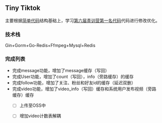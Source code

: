 ## Tiny Tiktok

主要根据[简单代码](https://github.com/My-younth-is-over/Easy-version-Tiktok)结构基础上，学习[第六届青训营第一名代码](https://github.com/Happy-Why/toktik)代码进行修改优化。

### 技术栈

Gin+Gorm+Go-Redis+Ffmpeg+Mysql+Redis

### 完成列表

- 完成message功能，增加了message缓存（写回）
- 完成User功能，增加了count（写回），info（旁路缓存）的缓存
- 完成follow功能，增加了关注、粉丝和好友id的缓存（延迟双删）
- 完成video功能，增加了video_info（写回）缓存和系统用户发布视频（旁路缓存）缓存
  - [ ] 上传至OSS中
  - [ ] 增加video计数表解耦  



